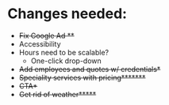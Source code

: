# Changes needed:
 - ~~Fix Google Ad **~~
 - Accessibility
 - Hours need to be scalable?
    - One-click drop-down
 - ~~Add employees and quotes w/ credentials*~~
 - ~~Speciality services with pricing*******~~
 - ~~CTA*~~
 - ~~Get rid of weather*****~~
 



